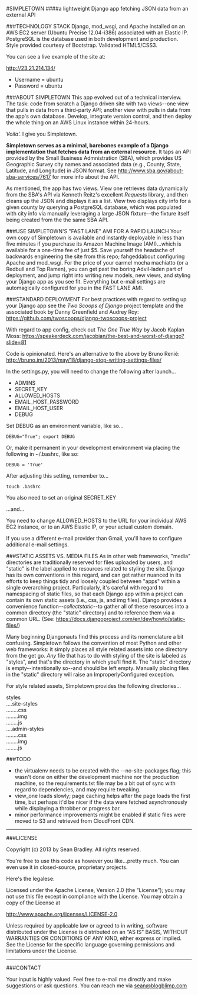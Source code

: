#SIMPLETOWN
####a lightweight Django app fetching JSON data from an external API


###TECHNOLOGY STACK
Django, mod_wsgi, and Apache installed on an AWS EC2 server (Ubuntu Precise 12.04-i386) associated with an Elastic IP. PostgreSQL is the database used in both development and production.  Style provided courtesy of Bootstrap.  Validated HTML5/CSS3.

You can see a live example of the site at:

<http://23.21.214.134/>

* Username = ubuntu
* Password = ubuntu


###ABOUT SIMPLETOWN
This app evolved out of a technical interview.  The task: code from scratch a Django driven site with two views--one view that pulls in data from  a third-party API; another view with pulls in data from the app's own database.  Develop, integrate version control, and then deploy the whole thing on an AWS Linux instance within 24-hours.

_Voila'._  I give you Simpletown.

**Simpletown serves as a minimal, barebones example of a Django implementation that fetches data from an external resource.** It taps an API provided by the Small Business Admnistration (SBA), which provides US Geographic Survey city names and associated data (e.g., County, State, Latitude, and Longitude) in JSON format.  See <http://www.sba.gov/about-sba-services/7617> for more info about the API.

As mentioned, the app has two views.  View one retrieves data dynamically from the SBA's API via Kenneth Reitz's excellent _Requests_ library, and then cleans up the JSON and displays it as a list.  View two displays city info for a given county by querying a PostgreSQL database, which was populated with city info via manually leveraging a large JSON fixture--the fixture itself being created from the the same SBA API.


###USE SIMPLETOWN'S "FAST LANE" AMI FOR A RAPID LAUNCH
Your own copy of Simpletown is available and instantly deployable in less than five minutes if you purchase its Amazon Machine Image (AMI)...which is available for a one-time fee of just $5.  Save yourself the headache of backwards engineering the site from this repo; fahgeddabout configuring Apache and mod_wsgi. For the price of your carmel mocha machiatto (or a Redbull and Top Ramen), you can get past the boring Advil-laden part of deployment, and jump right into writing new models, new views, and styling your Django app as you see fit. Everything but e-mail settings are automagically configured for you in the FAST LANE AMI.


###STANDARD DEPLOYMENT
For best practices with regard to setting up your Django app see the _Two Scoops of Django_ project template and the associated book by Danny Greenfield and Audrey Roy:
<https://github.com/twoscoops/django-twoscoops-project>

With regard to app config, check out _The One True Way_ by Jacob Kaplan Moss:
<https://speakerdeck.com/jacobian/the-best-and-worst-of-django?slide=81>

Code is opinionated.  Here's an alternative to the above by Bruno Renié:
<http://bruno.im/2013/may/18/django-stop-writing-settings-files/>

In the settings.py, you will need to change the following after launch...

* ADMINS
* SECRET_KEY
* ALLOWED_HOSTS
* EMAIL_HOST_PASSWORD
* EMAIL_HOST_USER
* DEBUG


Set DEBUG as an environment variable, like so...

    DEBUG="True"; export DEBUG

Or, make it permanent in your development environment via placing the
following in ~/.bashrc, like so:

    DEBUG = 'True'

After adjusting this setting, remember to...

    touch .bashrc

You also need to set an original SECRET_KEY

...and...

You need to change ALLOWED_HOSTS to the URL for your individual AWS EC2 instance, or to an AWS Elastic IP, or your actual custom domain.

If you use a different e-mail provider than Gmail, you'll have to configure additional e-mail settings.


###STATIC ASSETS VS. MEDIA FILES
As in other web frameworks,  "media" directories are traditionally reserved for files uploaded by users, and "static" is the label applied to resources related to styling the site. Django has its own conventions in this regard, and can get rather nuanced in its efforts to keep things tidy and loosely coupled between "apps" within a single overarching project.  Particularly, it's careful with regard to namespacing of static files, so that each Django app within a project can contain its own static assets (i.e., css, js, and img files).  Django provides a convenience function--_collectstatic_--to gather all of these resources into a common directory (the "static" directory) and to reference them via a common URL.  (See: <https://docs.djangoproject.com/en/dev/howto/static-files/>)

Many beginning Djangonauts find this process and its nomenclature a bit confusing.  Simpletown follows the convention of most Python and other web frameworks: it simply places all style related assets into one directory from the get go.  _Any_ file that has to do with styling of the site is labeled as "styles", and that's the directory in which you'll find it.  The "static" directory is empty--intentionally so--and should be left empty.  Manually placing files in the "static" directory will raise an ImproperlyConfigured exception.

For style related assets, Simpletown provides the following directories...

styles<br />
....site-styles<br />
........css<br />
........img<br />
........js<br />
....admin-styles<br />
........css<br />
........img<br />
........js<br />


###TODO
* the virtualenv needs to be created with the --no-site-packages flag; this wasn't done on either the development machine nor the production machine, so the requirements.txt file may be a bit out of sync with regard to dependencies, and may require tweaking.
* view_one loads slowly; page caching helps after the page loads the first time, but perhaps it'd be nicer if the data were fetched asynchronously while displaying a throbber or progress bar.
* minor performance improvements might be enabled if static files were moved to S3 and retrieved from CloudFront CDN.


------------------------------------------------------------------------

###LICENSE

Copyright (c) 2013 by Sean Bradley.  All rights reserved.

You're free to use this code as however you like...pretty much.  You can even use it in closed-source, proprietary projects.

Here's the legalese:

Licensed under the Apache License, Version 2.0 (the “License”); you may not use this file except in compliance with the License. You may obtain a copy of the License at

<http://www.apache.org/licenses/LICENSE-2.0>

Unless required by applicable law or agreed to in writing, software distributed under the License is distributed on an “AS IS” BASIS, WITHOUT WARRANTIES OR CONDITIONS OF ANY KIND, either express or implied. See the License for the specific language governing permissions and limitations under the License.


------------------------------------------------------------------------

###CONTACT

Your input is highly valued. Feel free to e-mail me directly and make suggestions or ask questions.  You can reach me via sean@blogblimp.com